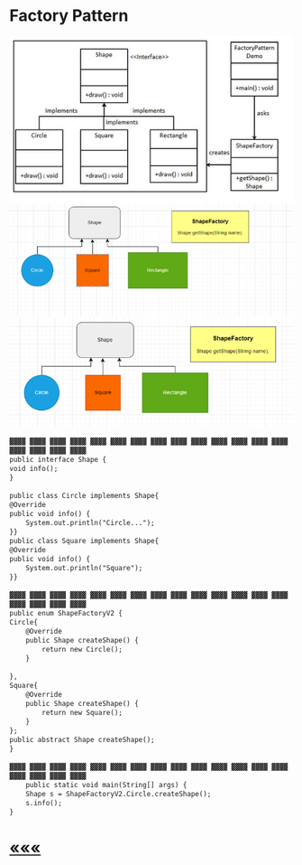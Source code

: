 # Factory Pattern
![img.png](img.png)
![img_1.png](img_1.png)
![img_2.png](img_2.png)

    ▓▓▓▓ ▓▓▓▓ ▓▓▓▓ ▓▓▓▓ ▓▓▓▓ ▓▓▓▓ ▓▓▓▓ ▓▓▓▓ ▓▓▓▓ ▓▓▓▓ ▓▓▓▓ ▓▓▓▓ ▓▓▓▓ ▓▓▓▓ ▓▓▓▓ ▓▓▓▓ ▓▓▓▓ ▓▓▓▓
    public interface Shape {
    void info();
    }

    public class Circle implements Shape{
    @Override
    public void info() {
        System.out.println("Circle...");
    }}
    public class Square implements Shape{
    @Override
    public void info() {
        System.out.println("Square");
    }}

    ▓▓▓▓ ▓▓▓▓ ▓▓▓▓ ▓▓▓▓ ▓▓▓▓ ▓▓▓▓ ▓▓▓▓ ▓▓▓▓ ▓▓▓▓ ▓▓▓▓ ▓▓▓▓ ▓▓▓▓ ▓▓▓▓ ▓▓▓▓ ▓▓▓▓ ▓▓▓▓ ▓▓▓▓ ▓▓▓▓
    public enum ShapeFactoryV2 {
    Circle{
        @Override
        public Shape createShape() {
            return new Circle();
        }

    },
    Square{
        @Override
        public Shape createShape() {
            return new Square();
        }
    };
    public abstract Shape createShape();
    } 

    ▓▓▓▓ ▓▓▓▓ ▓▓▓▓ ▓▓▓▓ ▓▓▓▓ ▓▓▓▓ ▓▓▓▓ ▓▓▓▓ ▓▓▓▓ ▓▓▓▓ ▓▓▓▓ ▓▓▓▓ ▓▓▓▓ ▓▓▓▓ ▓▓▓▓ ▓▓▓▓ ▓▓▓▓ ▓▓▓▓
        public static void main(String[] args) {
        Shape s = ShapeFactoryV2.Circle.createShape();
        s.info();
    }

# [«««](https://github.com/MedetHasanUgurlu/Design-Patterns)





